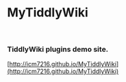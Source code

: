 ﻿# MyTiddlyWiki
﻿
### TiddlyWiki plugins demo site.

[http://icm7216.github.io/MyTiddlyWiki](http://icm7216.github.io/MyTiddlyWiki)
